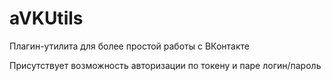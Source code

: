 # aVKUtils
Плагин-утилита для более простой работы с ВКонтакте

Присутствует возможность авторизации по токену и паре логин/пароль
